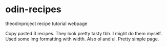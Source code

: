 # odin-recipes
theodinproject recipe tutorial webpage

Copy pasted 3 recipes. They look pretty tasty tbh. I might do them myself.
Used some img formatting with width. Also ol and ul. Pretty simple page.